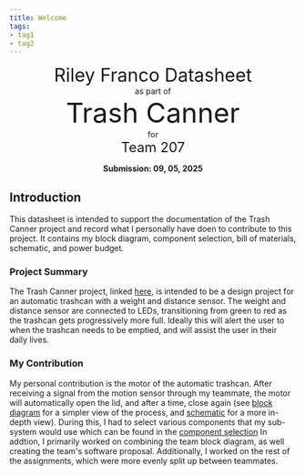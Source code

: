 ```yaml
---
title: Welcome
tags:
- tag1
- tag2
---
```

<center>
<font size= "6"> Riley Franco Datasheet</font><br>
as part of<br>
<font size= "8"> Trash Canner</font><br>
for<br>
<font size= "5"> Team 207 </font><br>

**Submission: 09, 05, 2025**
</center>

## Introduction

This datasheet is intended to support the documentation of the Trash Canner project and record what I personally have doen to contribute to this project. It contains my block diagram, component selection, bill of materials, schematic, and power budget.

### Project Summary

The Trash Canner project, linked [here,](https://asu-egr304-2025-f-207.github.io/) is intended to be a design project for an automatic trashcan with a weight and distance sensor. The weight and distance sensor are connected to LEDs, transitioning from green to red as the trashcan gets progressively more full. Ideally this will alert the user to when the trashcan needs to be emptied, and will assist the user in their daily lives. 


### My Contribution
My personal contribution is the motor of the automatic trashcan. After receiving a signal from the motion sensor through my teammate, the motor will automatically open the lid, and after a time, close again (see [block diagram](https://riatron8.github.io/01-Block-Diagram/Block-Diagram/) for a simpler view of the process, and [schematic](https://riatron8.github.io/04-Schematic/schematic/) for a more in-depth view). During this, I had to select various components that my sub-system would use which can be found in the [component selection](https://riatron8.github.io/02-Component-Selection/Component-Selection/) In addtion, I primarily worked on combining the team block diagram, as well creating the team's software proposal. Additionally, I worked on the rest of the assignments, which were more evenly split up between teammates.

